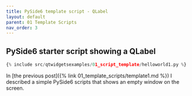 ```yaml
---
title: PySide6 template script - QLabel
layout: default
parent: 01 Template Scripts
nav_order: 3
---
```


## PySide6 starter script showing a QLabel


```python
{% include src/qtwidgetsexamples/01_script_template/helloworld1.py %}
```

In [the previous post]({% link 01_template_scripts/template1.md %}) I described a simple PySide6 scripts that shows an empty  window on the screen.
